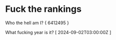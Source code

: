 # Fuck the rankings

Who the hell am I?
{ 6412495 }

What fucking year is it?
[ 2024-09-02T03:00:00Z ]

